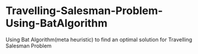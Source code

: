 # Travelling-Salesman-Problem-Using-BatAlgorithm
Using Bat Algorithm(meta heuristic) to find an optimal solution for Travelling Salesman Problem
